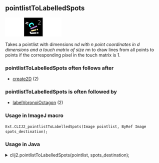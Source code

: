 ## pointlistToLabelledSpots
<img src="images/mini_empty_logo.png"/><img src="images/mini_clij2_logo.png"/><img src="images/mini_empty_logo.png"/>

Takes a pointlist with dimensions n*d with n point coordinates in d dimensions and a touch matrix of 
size n*n to draw lines from all points to points if the corresponding pixel in the touch matrix is 1.

### pointlistToLabelledSpots often follows after
* <a href="reference_create2D">create2D</a> (2)


### pointlistToLabelledSpots is often followed by
* <a href="reference_labelVoronoiOctagon">labelVoronoiOctagon</a> (2)


### Usage in ImageJ macro
```
Ext.CLIJ2_pointlistToLabelledSpots(Image pointlist, ByRef Image spots_destination);
```


### Usage in Java


<details>

<summary>
clij2.pointlistToLabelledSpots(pointlist, spots_destination);
</summary>
```
// init CLIJ and GPU
import net.haesleinhuepf.clij2.CLIJ2;
import net.haesleinhuepf.clij.clearcl.ClearCLBuffer;
CLIJ2 clij2 = CLIJ2.getInstance();

// get input parameters
ClearCLBuffer pointlist = clij2.push(pointlistImagePlus);
spots_destination = clij2.create(pointlist);
```

```
// Execute operation on GPU
clij2.pointlistToLabelledSpots(pointlist, spots_destination);
```

```
//show result
spots_destinationImagePlus = clij2.pull(spots_destination);
spots_destinationImagePlus.show();

// cleanup memory on GPU
clij2.release(pointlist);
clij2.release(spots_destination);
```


</details>



### Usage in Matlab


<details>

<summary>
clij2.pointlistToLabelledSpots(pointlist, spots_destination);
</summary>
```
% init CLIJ and GPU
clij2 = init_clatlab();

% get input parameters
pointlist = clij2.pushMat(pointlist_matrix);
spots_destination = clij2.create(pointlist);
```

```
% Execute operation on GPU
clij2.pointlistToLabelledSpots(pointlist, spots_destination);
```

```
% show result
spots_destination = clij2.pullMat(spots_destination)

% cleanup memory on GPU
clij2.release(pointlist);
clij2.release(spots_destination);
```


</details>



### Usage in Icy


details>

<summary>
clij2.pointlistToLabelledSpots(pointlist, spots_destination);
</summary>
```
// init CLIJ and GPU
importClass(net.haesleinhuepf.clicy.CLICY);
importClass(Packages.icy.main.Icy);

clij2 = CLICY.getInstance();

// get input parameters
pointlist_sequence = getSequence();pointlist = clij2.pushSequence(pointlist_sequence);
spots_destination = clij2.create(pointlist);
```

```
// Execute operation on GPU
clij2.pointlistToLabelledSpots(pointlist, spots_destination);
```

```
// show result
spots_destination_sequence = clij2.pullSequence(spots_destination)
Icy.addSequence(spots_destination_sequence
// cleanup memory on GPU
clij2.release(pointlist);
clij2.release(spots_destination);
```


</details>





### Example notebooks
<a href="https://clij.github.io/clij2-docs/md/filtering_in_graphs"><img src="images/language_macro.png" height="20"/></a> [filtering_in_graphs](https://clij.github.io/clij2-docs/md/filtering_in_graphs)  




### Example scripts
<a href="https://github.com/clij/clij2-docs/blob/master/src/main/macro/filtering_in_graphs.ijm"><img src="images/language_macro.png" height="20"/></a> [filtering_in_graphs.ijm](https://github.com/clij/clij2-docs/blob/master/src/main/macro/filtering_in_graphs.ijm)  


[Back to CLIJ2 reference](https://clij.github.io/clij2-docs/reference)
[Back to CLIJ2 documentation](https://clij.github.io/clij2-docs)

[Imprint](https://clij.github.io/imprint)
